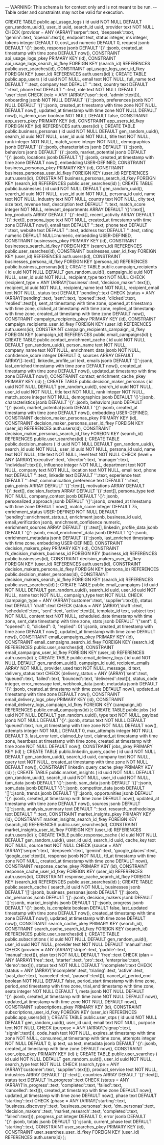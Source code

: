 -- WARNING: This schema is for context only and is not meant to be run.
-- Table order and constraints may not be valid for execution.

CREATE TABLE public.api_usage_logs (
  id uuid NOT NULL DEFAULT gen_random_uuid(),
  user_id uuid,
  search_id uuid,
  provider text NOT NULL CHECK (provider = ANY (ARRAY['serper'::text, 'deepseek'::text, 'gemini'::text, 'openai'::text])),
  endpoint text,
  status integer,
  ms integer,
  tokens integer DEFAULT 0,
  cost_usd numeric DEFAULT 0,
  request jsonb DEFAULT '{}'::jsonb,
  response jsonb DEFAULT '{}'::jsonb,
  created_at timestamp with time zone DEFAULT now(),
  CONSTRAINT api_usage_logs_pkey PRIMARY KEY (id),
  CONSTRAINT api_usage_logs_search_id_fkey FOREIGN KEY (search_id) REFERENCES public.user_searches(id),
  CONSTRAINT api_usage_logs_user_id_fkey FOREIGN KEY (user_id) REFERENCES auth.users(id)
);
CREATE TABLE public.app_users (
  id uuid NOT NULL,
  email text NOT NULL,
  full_name text DEFAULT ''::text,
  company text DEFAULT ''::text,
  country text DEFAULT ''::text,
  phone text DEFAULT ''::text,
  role text NOT NULL DEFAULT 'user'::text CHECK (role = ANY (ARRAY['user'::text, 'admin'::text])),
  onboarding jsonb NOT NULL DEFAULT '{}'::jsonb,
  preferences jsonb NOT NULL DEFAULT '{}'::jsonb,
  created_at timestamp with time zone NOT NULL DEFAULT now(),
  updated_at timestamp with time zone NOT NULL DEFAULT now(),
  is_demo_user boolean NOT NULL DEFAULT false,
  CONSTRAINT app_users_pkey PRIMARY KEY (id),
  CONSTRAINT app_users_id_fkey FOREIGN KEY (id) REFERENCES auth.users(id)
);
CREATE TABLE public.business_personas (
  id uuid NOT NULL DEFAULT gen_random_uuid(),
  search_id uuid NOT NULL,
  user_id uuid NOT NULL,
  title text NOT NULL,
  rank integer NOT NULL,
  match_score integer NOT NULL,
  demographics jsonb DEFAULT '{}'::jsonb,
  characteristics jsonb DEFAULT '{}'::jsonb,
  behaviors jsonb DEFAULT '{}'::jsonb,
  market_potential jsonb DEFAULT '{}'::jsonb,
  locations jsonb DEFAULT '[]'::jsonb,
  created_at timestamp with time zone DEFAULT now(),
  embedding USER-DEFINED,
  CONSTRAINT business_personas_pkey PRIMARY KEY (id),
  CONSTRAINT business_personas_user_id_fkey FOREIGN KEY (user_id) REFERENCES auth.users(id),
  CONSTRAINT business_personas_search_id_fkey FOREIGN KEY (search_id) REFERENCES public.user_searches(id)
);
CREATE TABLE public.businesses (
  id uuid NOT NULL DEFAULT gen_random_uuid(),
  search_id uuid NOT NULL,
  user_id uuid NOT NULL,
  persona_id uuid,
  name text NOT NULL,
  industry text NOT NULL,
  country text NOT NULL,
  city text,
  size text,
  revenue text,
  description text DEFAULT ''::text,
  match_score integer NOT NULL,
  relevant_departments ARRAY DEFAULT '{}'::text[],
  key_products ARRAY DEFAULT '{}'::text[],
  recent_activity ARRAY DEFAULT '{}'::text[],
  persona_type text NOT NULL,
  created_at timestamp with time zone DEFAULT now(),
  email text DEFAULT ''::text,
  phone text DEFAULT ''::text,
  website text DEFAULT ''::text,
  address text DEFAULT ''::text,
  rating numeric DEFAULT NULL::numeric,
  embedding USER-DEFINED,
  CONSTRAINT businesses_pkey PRIMARY KEY (id),
  CONSTRAINT businesses_search_id_fkey FOREIGN KEY (search_id) REFERENCES public.user_searches(id),
  CONSTRAINT businesses_user_id_fkey FOREIGN KEY (user_id) REFERENCES auth.users(id),
  CONSTRAINT businesses_persona_id_fkey FOREIGN KEY (persona_id) REFERENCES public.business_personas(id)
);
CREATE TABLE public.campaign_recipients (
  id uuid NOT NULL DEFAULT gen_random_uuid(),
  campaign_id uuid NOT NULL,
  user_id uuid NOT NULL,
  recipient_type text NOT NULL CHECK (recipient_type = ANY (ARRAY['business'::text, 'decision_maker'::text])),
  recipient_id uuid NOT NULL,
  recipient_name text NOT NULL,
  recipient_email text NOT NULL,
  status text DEFAULT 'pending'::text CHECK (status = ANY (ARRAY['pending'::text, 'sent'::text, 'opened'::text, 'clicked'::text, 'replied'::text])),
  sent_at timestamp with time zone,
  opened_at timestamp with time zone,
  clicked_at timestamp with time zone,
  replied_at timestamp with time zone,
  created_at timestamp with time zone DEFAULT now(),
  CONSTRAINT campaign_recipients_pkey PRIMARY KEY (id),
  CONSTRAINT campaign_recipients_user_id_fkey FOREIGN KEY (user_id) REFERENCES auth.users(id),
  CONSTRAINT campaign_recipients_campaign_id_fkey FOREIGN KEY (campaign_id) REFERENCES public.email_campaigns(id)
);
CREATE TABLE public.contact_enrichment_cache (
  id uuid NOT NULL DEFAULT gen_random_uuid(),
  person_name text NOT NULL,
  company_name text NOT NULL,
  enrichment_data jsonb NOT NULL,
  confidence_score integer DEFAULT 0,
  sources ARRAY DEFAULT ARRAY[]::text[],
  linkedin_profile_url text,
  emails jsonb DEFAULT '[]'::jsonb,
  last_enriched timestamp with time zone DEFAULT now(),
  created_at timestamp with time zone DEFAULT now(),
  updated_at timestamp with time zone DEFAULT now(),
  CONSTRAINT contact_enrichment_cache_pkey PRIMARY KEY (id)
);
CREATE TABLE public.decision_maker_personas (
  id uuid NOT NULL DEFAULT gen_random_uuid(),
  search_id uuid NOT NULL,
  user_id uuid NOT NULL,
  title text NOT NULL,
  rank integer NOT NULL,
  match_score integer NOT NULL,
  demographics jsonb DEFAULT '{}'::jsonb,
  characteristics jsonb DEFAULT '{}'::jsonb,
  behaviors jsonb DEFAULT '{}'::jsonb,
  market_potential jsonb DEFAULT '{}'::jsonb,
  created_at timestamp with time zone DEFAULT now(),
  embedding USER-DEFINED,
  CONSTRAINT decision_maker_personas_pkey PRIMARY KEY (id),
  CONSTRAINT decision_maker_personas_user_id_fkey FOREIGN KEY (user_id) REFERENCES auth.users(id),
  CONSTRAINT decision_maker_personas_search_id_fkey FOREIGN KEY (search_id) REFERENCES public.user_searches(id)
);
CREATE TABLE public.decision_makers (
  id uuid NOT NULL DEFAULT gen_random_uuid(),
  search_id uuid NOT NULL,
  user_id uuid NOT NULL,
  persona_id uuid,
  name text NOT NULL,
  title text NOT NULL,
  level text NOT NULL CHECK (level = ANY (ARRAY['executive'::text, 'director'::text, 'manager'::text, 'individual'::text])),
  influence integer NOT NULL,
  department text NOT NULL,
  company text NOT NULL,
  location text NOT NULL,
  email text,
  phone text DEFAULT ''::text,
  linkedin text DEFAULT ''::text,
  experience text DEFAULT ''::text,
  communication_preference text DEFAULT ''::text,
  pain_points ARRAY DEFAULT '{}'::text[],
  motivations ARRAY DEFAULT '{}'::text[],
  decision_factors ARRAY DEFAULT '{}'::text[],
  persona_type text NOT NULL,
  company_context jsonb DEFAULT '{}'::jsonb,
  personalized_approach jsonb DEFAULT '{}'::jsonb,
  created_at timestamp with time zone DEFAULT now(),
  match_score integer DEFAULT 75,
  enrichment_status USER-DEFINED NOT NULL DEFAULT 'pending'::enrichment_status_t,
  enrichment jsonb,
  business_id uuid,
  email_verification jsonb,
  enrichment_confidence numeric,
  enrichment_sources ARRAY DEFAULT '{}'::text[],
  linkedin_profile_data jsonb DEFAULT '{}'::jsonb,
  email_enrichment_data jsonb DEFAULT '{}'::jsonb,
  enrichment_metadata jsonb DEFAULT '{}'::jsonb,
  last_enriched timestamp with time zone,
  embedding USER-DEFINED,
  CONSTRAINT decision_makers_pkey PRIMARY KEY (id),
  CONSTRAINT fk_decision_makers_business_id FOREIGN KEY (business_id) REFERENCES public.businesses(id),
  CONSTRAINT decision_makers_user_id_fkey FOREIGN KEY (user_id) REFERENCES auth.users(id),
  CONSTRAINT decision_makers_persona_id_fkey FOREIGN KEY (persona_id) REFERENCES public.decision_maker_personas(id),
  CONSTRAINT decision_makers_search_id_fkey FOREIGN KEY (search_id) REFERENCES public.user_searches(id)
);
CREATE TABLE public.email_campaigns (
  id uuid NOT NULL DEFAULT gen_random_uuid(),
  search_id uuid,
  user_id uuid NOT NULL,
  name text NOT NULL,
  campaign_type text NOT NULL CHECK (campaign_type = ANY (ARRAY['customer'::text, 'supplier'::text])),
  status text DEFAULT 'draft'::text CHECK (status = ANY (ARRAY['draft'::text, 'scheduled'::text, 'sent'::text, 'active'::text])),
  template_id text,
  subject text NOT NULL,
  content text NOT NULL,
  scheduled_date timestamp with time zone,
  sent_date timestamp with time zone,
  stats jsonb DEFAULT '{"sent": 0, "opened": 0, "clicked": 0, "replied": 0}'::jsonb,
  created_at timestamp with time zone DEFAULT now(),
  updated_at timestamp with time zone DEFAULT now(),
  CONSTRAINT email_campaigns_pkey PRIMARY KEY (id),
  CONSTRAINT email_campaigns_search_id_fkey FOREIGN KEY (search_id) REFERENCES public.user_searches(id),
  CONSTRAINT email_campaigns_user_id_fkey FOREIGN KEY (user_id) REFERENCES auth.users(id)
);
CREATE TABLE public.email_delivery_logs (
  id uuid NOT NULL DEFAULT gen_random_uuid(),
  campaign_id uuid,
  recipient_emails ARRAY NOT NULL,
  provider_used text NOT NULL,
  message_id text,
  delivery_status text CHECK (delivery_status = ANY (ARRAY['sent'::text, 'queued'::text, 'failed'::text, 'bounced'::text, 'delivered'::text])),
  status_code integer,
  error_message text,
  webhook_data jsonb,
  metadata jsonb DEFAULT '{}'::jsonb,
  created_at timestamp with time zone DEFAULT now(),
  updated_at timestamp with time zone DEFAULT now(),
  CONSTRAINT email_delivery_logs_pkey PRIMARY KEY (id),
  CONSTRAINT email_delivery_logs_campaign_id_fkey FOREIGN KEY (campaign_id) REFERENCES public.email_campaigns(id)
);
CREATE TABLE public.jobs (
  id uuid NOT NULL DEFAULT gen_random_uuid(),
  type text NOT NULL,
  payload jsonb NOT NULL DEFAULT '{}'::jsonb,
  status text NOT NULL DEFAULT 'queued'::text,
  run_at timestamp with time zone NOT NULL DEFAULT now(),
  attempts integer NOT NULL DEFAULT 0,
  max_attempts integer NOT NULL DEFAULT 3,
  last_error text,
  claimed_by text,
  claimed_at timestamp with time zone,
  heartbeat_at timestamp with time zone,
  created_at timestamp with time zone NOT NULL DEFAULT now(),
  CONSTRAINT jobs_pkey PRIMARY KEY (id)
);
CREATE TABLE public.linkedin_query_cache (
  id uuid NOT NULL DEFAULT gen_random_uuid(),
  search_id uuid,
  company text NOT NULL,
  query text NOT NULL,
  created_at timestamp with time zone NOT NULL DEFAULT now(),
  CONSTRAINT linkedin_query_cache_pkey PRIMARY KEY (id)
);
CREATE TABLE public.market_insights (
  id uuid NOT NULL DEFAULT gen_random_uuid(),
  search_id uuid NOT NULL,
  user_id uuid NOT NULL,
  tam_data jsonb DEFAULT '{}'::jsonb,
  sam_data jsonb DEFAULT '{}'::jsonb,
  som_data jsonb DEFAULT '{}'::jsonb,
  competitor_data jsonb DEFAULT '[]'::jsonb,
  trends jsonb DEFAULT '[]'::jsonb,
  opportunities jsonb DEFAULT '{}'::jsonb,
  created_at timestamp with time zone DEFAULT now(),
  updated_at timestamp with time zone DEFAULT now(),
  sources jsonb DEFAULT '[]'::jsonb,
  analysis_summary text DEFAULT ''::text,
  research_methodology text DEFAULT ''::text,
  CONSTRAINT market_insights_pkey PRIMARY KEY (id),
  CONSTRAINT market_insights_search_id_fkey FOREIGN KEY (search_id) REFERENCES public.user_searches(id),
  CONSTRAINT market_insights_user_id_fkey FOREIGN KEY (user_id) REFERENCES auth.users(id)
);
CREATE TABLE public.response_cache (
  id uuid NOT NULL DEFAULT gen_random_uuid(),
  user_id uuid,
  search_id uuid,
  cache_key text NOT NULL,
  source text NOT NULL CHECK (source = ANY (ARRAY['serper'::text, 'deepseek'::text, 'gemini'::text, 'google_places'::text, 'google_cse'::text])),
  response jsonb NOT NULL,
  ttl_at timestamp with time zone NOT NULL,
  created_at timestamp with time zone DEFAULT now(),
  CONSTRAINT response_cache_pkey PRIMARY KEY (id),
  CONSTRAINT response_cache_user_id_fkey FOREIGN KEY (user_id) REFERENCES auth.users(id),
  CONSTRAINT response_cache_search_id_fkey FOREIGN KEY (search_id) REFERENCES public.user_searches(id)
);
CREATE TABLE public.search_cache (
  search_id uuid NOT NULL,
  businesses jsonb DEFAULT '[]'::jsonb,
  business_personas jsonb DEFAULT '[]'::jsonb,
  dm_personas jsonb DEFAULT '[]'::jsonb,
  decision_makers jsonb DEFAULT '[]'::jsonb,
  market_insights jsonb DEFAULT '[]'::jsonb,
  progress jsonb DEFAULT '{}'::jsonb,
  is_complete boolean DEFAULT false,
  last_updated timestamp with time zone DEFAULT now(),
  created_at timestamp with time zone DEFAULT now(),
  updated_at timestamp with time zone DEFAULT now(),
  CONSTRAINT search_cache_pkey PRIMARY KEY (search_id),
  CONSTRAINT search_cache_search_id_fkey FOREIGN KEY (search_id) REFERENCES public.user_searches(id)
);
CREATE TABLE public.subscriptions (
  id uuid NOT NULL DEFAULT gen_random_uuid(),
  user_id uuid NOT NULL,
  provider text NOT NULL DEFAULT 'manual'::text CHECK (provider = ANY (ARRAY['stripe'::text, 'paddle'::text, 'manual'::text])),
  plan text NOT NULL DEFAULT 'free'::text CHECK (plan = ANY (ARRAY['free'::text, 'starter'::text, 'pro'::text, 'enterprise'::text, 'demo'::text])),
  status text NOT NULL DEFAULT 'incomplete'::text CHECK (status = ANY (ARRAY['incomplete'::text, 'trialing'::text, 'active'::text, 'past_due'::text, 'canceled'::text, 'paused'::text])),
  cancel_at_period_end boolean NOT NULL DEFAULT false,
  period_start timestamp with time zone,
  period_end timestamp with time zone,
  trial_end timestamp with time zone,
  seats integer NOT NULL DEFAULT 1,
  meta jsonb NOT NULL DEFAULT '{}'::jsonb,
  created_at timestamp with time zone NOT NULL DEFAULT now(),
  updated_at timestamp with time zone NOT NULL DEFAULT now(),
  CONSTRAINT subscriptions_pkey PRIMARY KEY (id),
  CONSTRAINT subscriptions_user_id_fkey FOREIGN KEY (user_id) REFERENCES public.app_users(id)
);
CREATE TABLE public.user_otps (
  id uuid NOT NULL DEFAULT gen_random_uuid(),
  user_id uuid,
  email text NOT NULL,
  purpose text NOT NULL CHECK (purpose = ANY (ARRAY['signup'::text, 'signin'::text])),
  code_hash text NOT NULL,
  expires_at timestamp with time zone NOT NULL,
  consumed_at timestamp with time zone,
  attempts integer NOT NULL DEFAULT 0,
  ip text,
  ua text,
  metadata jsonb DEFAULT '{}'::jsonb,
  created_at timestamp with time zone DEFAULT now(),
  CONSTRAINT user_otps_pkey PRIMARY KEY (id)
);
CREATE TABLE public.user_searches (
  id uuid NOT NULL DEFAULT gen_random_uuid(),
  user_id uuid NOT NULL,
  search_type text NOT NULL CHECK (search_type = ANY (ARRAY['customer'::text, 'supplier'::text])),
  product_service text NOT NULL,
  industries ARRAY DEFAULT '{}'::text[],
  countries ARRAY DEFAULT '{}'::text[],
  status text DEFAULT 'in_progress'::text CHECK (status = ANY (ARRAY['in_progress'::text, 'completed'::text, 'failed'::text, 'cancelled'::text])),
  created_at timestamp with time zone DEFAULT now(),
  updated_at timestamp with time zone DEFAULT now(),
  phase text DEFAULT 'starting'::text CHECK (phase = ANY (ARRAY['starting'::text, 'business_discovery'::text, 'business_personas'::text, 'dm_personas'::text, 'decision_makers'::text, 'market_research'::text, 'completed'::text, 'failed'::text])),
  progress_pct integer DEFAULT 0,
  error jsonb DEFAULT '{}'::jsonb,
  totals jsonb DEFAULT '{}'::jsonb,
  current_phase text DEFAULT 'starting'::text,
  CONSTRAINT user_searches_pkey PRIMARY KEY (id),
  CONSTRAINT user_searches_user_id_fkey FOREIGN KEY (user_id) REFERENCES auth.users(id)
);